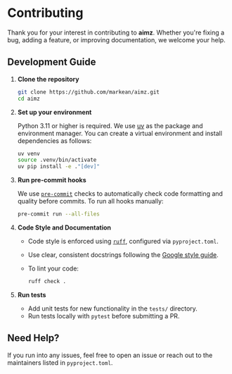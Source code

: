 # Contributing

Thank you for your interest in contributing to **aimz**. Whether you're fixing a bug, adding a feature, or improving documentation, we welcome your help.

## Development Guide

1. **Clone the repository**

   ```bash
   git clone https://github.com/markean/aimz.git
   cd aimz
   ```

2. **Set up your environment**

   Python 3.11 or higher is required. We use [uv](https://docs.astral.sh/uv/) as the package and environment manager. You can create a virtual environment and install dependencies as follows:

   ```bash
   uv venv
   source .venv/bin/activate
   uv pip install -e ."[dev]"
   ```

3. **Run pre-commit hooks**

   We use [`pre-commit`](https://pre-commit.com/) checks to automatically check code formatting and quality before commits. To run all hooks manually:

   ```bash
   pre-commit run --all-files
   ```

4. **Code Style and Documentation**

   - Code style is enforced using [`ruff`](https://docs.astral.sh/ruff/), configured via `pyproject.toml`.
   - Use clear, consistent docstrings following the [Google style guide](https://google.github.io/styleguide/pyguide.html).
   - To lint your code:

     ```bash
     ruff check .
     ```

5. **Run tests**

   - Add unit tests for new functionality in the `tests/` directory.
   - Run tests locally with `pytest` before submitting a PR.

## Need Help?

If you run into any issues, feel free to open an issue or reach out to the maintainers listed in `pyproject.toml`.
